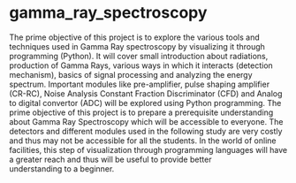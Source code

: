 # gamma_ray_spectroscopy
The prime objective of this project is to explore the various tools and techniques used in Gamma Ray spectroscopy by visualizing it through programming (Python). 
It will cover small introduction about radiations, production of Gamma Rays, various ways in which it interacts (detection mechanism), basics of signal processing and analyzing the energy spectrum. 
Important modules like pre-amplifier, pulse shaping amplifier (CR-RC), Noise Analysis Constant Fraction Discriminator (CFD) and Analog to digital convertor (ADC) will be explored using Python programming. 
The prime objective of this project is to prepare a prerequisite understanding about Gamma Ray Spectroscopy which will be accessible to everyone. The detectors and different modules used in the following study are very costly and thus may not be accessible for all the students. 
In the world of online facilities, this step of visualization through programming languages will have a greater reach and thus will be useful to provide better understanding to a beginner.
